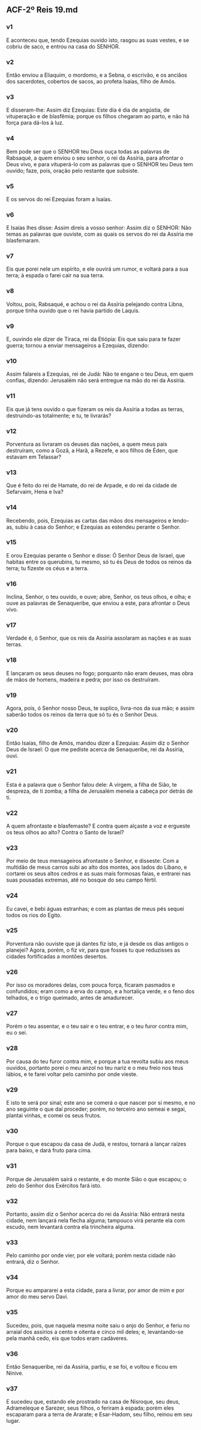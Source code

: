 ## ACF-2º Reis 19.md
### v1
 E aconteceu que, tendo Ezequias ouvido isto, rasgou as suas vestes, e se cobriu de saco, e entrou na casa do SENHOR.
### v2
 Então enviou a Eliaquim, o mordomo, e a Sebna, o escrivão, e os anciãos dos sacerdotes, cobertos de sacos, ao profeta Isaías, filho de Amós.
### v3
 E disseram-lhe: Assim diz Ezequias: Este dia é dia de angústia, de vituperação e de blasfêmia; porque os filhos chegaram ao parto, e não há força para dá-los à luz.
### v4
 Bem pode ser que o SENHOR teu Deus ouça todas as palavras de Rabsaqué, a quem enviou o seu senhor, o rei da Assíria, para afrontar o Deus vivo, e para vituperá-lo com as palavras que o SENHOR teu Deus tem ouvido; faze, pois, oração pelo restante que subsiste.
### v5
 E os servos do rei Ezequias foram a Isaías.
### v6
 E Isaías lhes disse: Assim direis a vosso senhor: Assim diz o SENHOR: Não temas as palavras que ouviste, com as quais os servos do rei da Assíria me blasfemaram.
### v7
 Eis que porei nele um espírito, e ele ouvirá um rumor, e voltará para a sua terra; à espada o farei cair na sua terra.
### v8
 Voltou, pois, Rabsaqué, e achou o rei da Assíria pelejando contra Libna, porque tinha ouvido que o rei havia partido de Laquis.
### v9
 E, ouvindo ele dizer de Tiraca, rei da Etiópia: Eis que saiu para te fazer guerra; tornou a enviar mensageiros a Ezequias, dizendo:
### v10
 Assim falareis a Ezequias, rei de Judá: Não te engane o teu Deus, em quem confias, dizendo: Jerusalém não será entregue na mão do rei da Assíria.
### v11
 Eis que já tens ouvido o que fizeram os reis da Assíria a todas as terras, destruindo-as totalmente; e tu, te livrarás?
### v12
 Porventura as livraram os deuses das nações, a quem meus pais destruíram, como a Gozã, a Harã, a Rezefe, e aos filhos de Éden, que estavam em Telassar?
### v13
 Que é feito do rei de Hamate, do rei de Arpade, e do rei da cidade de Sefarvaim, Hena e Iva?
### v14
 Recebendo, pois, Ezequias as cartas das mãos dos mensageiros e lendo-as, subiu à casa do Senhor; e Ezequias as estendeu perante o Senhor.
### v15
 E orou Ezequias perante o Senhor e disse: Ó Senhor Deus de Israel, que habitas entre os querubins, tu mesmo, só tu és Deus de todos os reinos da terra; tu fizeste os céus e a terra.
### v16
 Inclina, Senhor, o teu ouvido, e ouve; abre, Senhor, os teus olhos, e olha; e ouve as palavras de Senaqueribe, que enviou a este, para afrontar o Deus vivo.
### v17
 Verdade é, ó Senhor, que os reis da Assíria assolaram as nações e as suas terras.
### v18
 E lançaram os seus deuses no fogo; porquanto não eram deuses, mas obra de mãos de homens, madeira e pedra; por isso os destruíram.
### v19
 Agora, pois, ó Senhor nosso Deus, te suplico, livra-nos da sua mão; e assim saberão todos os reinos da terra que só tu és o Senhor Deus.
### v20
 Então Isaías, filho de Amós, mandou dizer a Ezequias: Assim diz o Senhor Deus de Israel: O que me pediste acerca de Senaqueribe, rei da Assíria, ouvi.
### v21
 Esta é a palavra que o Senhor falou dele: A virgem, a filha de Sião, te despreza, de ti zomba; a filha de Jerusalém meneia a cabeça por detrás de ti.
### v22
 A quem afrontaste e blasfemaste? E contra quem alçaste a voz e ergueste os teus olhos ao alto? Contra o Santo de Israel?
### v23
 Por meio de teus mensageiros afrontaste o Senhor, e disseste: Com a multidão de meus carros subi ao alto dos montes, aos lados do Líbano, e cortarei os seus altos cedros e as suas mais formosas faias, e entrarei nas suas pousadas extremas, até no bosque do seu campo fértil.
### v24
 Eu cavei, e bebi águas estranhas; e com as plantas de meus pés sequei todos os rios do Egito.
### v25
 Porventura não ouviste que já dantes fiz isto, e já desde os dias antigos o planejei? Agora, porém, o fiz vir, para que fosses tu que reduzisses as cidades fortificadas a montões desertos.
### v26
 Por isso os moradores delas, com pouca força, ficaram pasmados e confundidos; eram como a erva do campo, e a hortaliça verde, e o feno dos telhados, e o trigo queimado, antes de amadurecer.
### v27
 Porém o teu assentar, e o teu sair e o teu entrar, e o teu furor contra mim, eu o sei.
### v28
 Por causa do teu furor contra mim, e porque a tua revolta subiu aos meus ouvidos, portanto porei o meu anzol no teu nariz e o meu freio nos teus lábios, e te farei voltar pelo caminho por onde vieste.
### v29
 E isto te será por sinal; este ano se comerá o que nascer por si mesmo, e no ano seguinte o que daí proceder; porém, no terceiro ano semeai e segai, plantai vinhas, e comei os seus frutos.
### v30
 Porque o que escapou da casa de Judá, e restou, tornará a lançar raízes para baixo, e dará fruto para cima.
### v31
 Porque de Jerusalém sairá o restante, e do monte Sião o que escapou; o zelo do Senhor dos Exércitos fará isto.
### v32
 Portanto, assim diz o Senhor acerca do rei da Assíria: Não entrará nesta cidade, nem lançará nela flecha alguma; tampouco virá perante ela com escudo, nem levantará contra ela trincheira alguma.
### v33
 Pelo caminho por onde vier, por ele voltará; porém nesta cidade não entrará, diz o Senhor.
### v34
 Porque eu ampararei a esta cidade, para a livrar, por amor de mim e por amor do meu servo Davi.
### v35
 Sucedeu, pois, que naquela mesma noite saiu o anjo do Senhor, e feriu no arraial dos assírios a cento e oitenta e cinco mil deles; e, levantando-se pela manhã cedo, eis que todos eram cadáveres.
### v36
 Então Senaqueribe, rei da Assíria, partiu, e se foi, e voltou e ficou em Nínive.
### v37
 E sucedeu que, estando ele prostrado na casa de Nisroque, seu deus, Adrameleque e Sarezer, seus filhos, o feriram à espada; porém eles escaparam para a terra de Ararate; e Esar-Hadom, seu filho, reinou em seu lugar.
